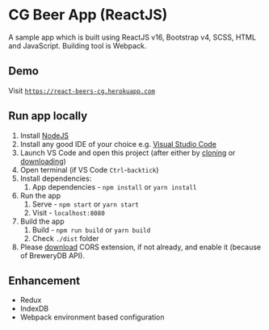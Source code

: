 # CG Beer App (ReactJS)

A sample app which is built using ReactJS v16, Bootstrap v4, SCSS, HTML and JavaScript. Building tool is Webpack.

## Demo

Visit [`https://react-beers-cg.herokuapp.com`](https://react-beers-cg.herokuapp.com)

## Run app locally

1.  Install [NodeJS](https://nodejs.org/en/download/)
1.  Install any good IDE of your choice e.g. [Visual Studio Code](https://code.visualstudio.com/)
1.  Launch VS Code and open this project (after either by [cloning](https://github.com/online-edu/react-beer.git) or [downloading](https://github.com/online-edu/react-beer/archive/master.zip))
1.  Open terminal (if VS Code `Ctrl`-`backtick`)
1.  Install dependencies:
    1.  App dependencies - `npm install` or `yarn install`
1.  Run the app
    1.  Serve - `npm start` or `yarn start`
    2.  Visit - `localhost:8080`
1.  Build the app
    1.  Build - `npm run build` or `yarn build`
    2.  Check `./dist` folder
1.  Please [download](https://chrome.google.com/webstore/detail/allow-control-allow-origi/nlfbmbojpeacfghkpbjhddihlkkiljbi?hl=en) CORS extension, if not already, and enable it (because of BreweryDB API).

## Enhancement

- Redux
- IndexDB
- Webpack environment based configuration
